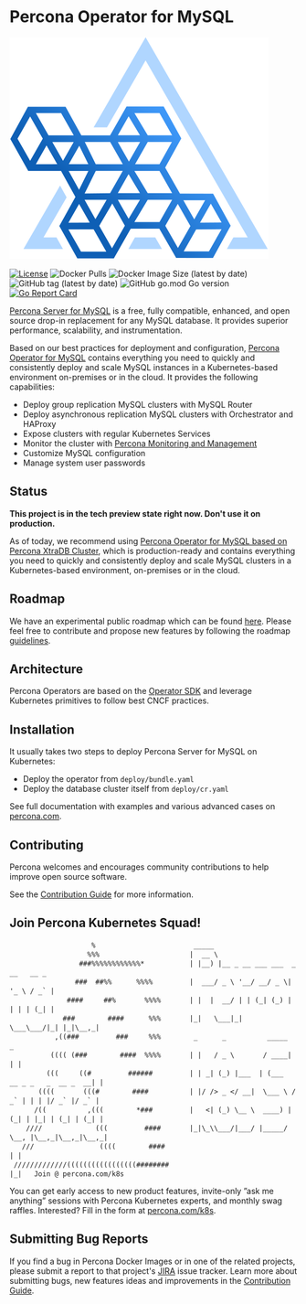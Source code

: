 # Percona Operator for MySQL

![Percona Kubernetes Operators](kubernetes.svg)

[![License](https://img.shields.io/badge/License-Apache%202.0-blue.svg)](https://opensource.org/licenses/Apache-2.0)
![Docker Pulls](https://img.shields.io/docker/pulls/percona/percona-server-mysql-operator)
![Docker Image Size (latest by date)](https://img.shields.io/docker/image-size/percona/percona-server-mysql-operator)
![GitHub tag (latest by date)](https://img.shields.io/github/v/tag/percona/percona-server-mysql-operator)
![GitHub go.mod Go version](https://img.shields.io/github/go-mod/go-version/percona/percona-server-mysql-operator)
[![Go Report Card](https://goreportcard.com/badge/github.com/percona/percona-server-mysql-operator)](https://goreportcard.com/report/github.com/percona/percona-server-mysql-operator)

[Percona Server for MySQL](https://www.percona.com/software/mysql-database/percona-server) is a free, fully compatible, enhanced, and open source drop-in replacement for any MySQL database. It provides superior performance, scalability, and instrumentation.

Based on our best practices for deployment and configuration, [Percona Operator for MySQL](https://www.percona.com/doc/kubernetes-operator-for-mysql/ps/index.html) contains everything you need to quickly and consistently deploy and scale MySQL instances in a Kubernetes-based environment on-premises or in the cloud. It provides the following capabilities:

* Deploy group replication MySQL clusters with MySQL Router
* Deploy asynchronous replication MySQL clusters with Orchestrator and HAProxy
* Expose clusters with regular Kubernetes Services
* Monitor the cluster with [Percona Monitoring and Management](https://www.percona.com/software/database-tools/percona-monitoring-and-management)
* Customize MySQL configuration
* Manage system user passwords

## Status

**This project is in the tech preview state right now. Don't use it on production.**

As of today, we recommend using [Percona Operator for MySQL based on Percona XtraDB Cluster](https://docs.percona.com/percona-operator-for-mysql/pxc/index.html), which is production-ready and contains everything you need to quickly and consistently deploy and scale MySQL clusters in a Kubernetes-based environment, on-premises or in the cloud.

## Roadmap

We have an experimental public roadmap which can be found [here](https://github.com/percona/roadmap/projects/1). Please feel free to contribute and propose new features by following the roadmap [guidelines](https://github.com/percona/roadmap).

## Architecture

Percona Operators are based on the [Operator SDK](https://github.com/operator-framework/operator-sdk) and leverage Kubernetes primitives to follow best CNCF practices.

## Installation

It usually takes two steps to deploy Percona Server for MySQL on Kubernetes:

* Deploy the operator from `deploy/bundle.yaml`
* Deploy the database cluster itself from `deploy/cr.yaml`

See full documentation with examples and various advanced cases on [percona.com](https://www.percona.com/doc/kubernetes-operator-for-mysql/ps/index.html).

## Contributing

Percona welcomes and encourages community contributions to help improve open source software.

See the [Contribution Guide](CONTRIBUTING.md) for more information.

## Join Percona Kubernetes Squad!
                                                                              
```                                                                                     
                    %                        _____                
                   %%%                      |  __ \                                          
                 ###%%%%%%%%%%%%*           | |__) |__ _ __ ___ ___  _ __   __ _             
                ###  ##%%      %%%%         |  ___/ _ \ '__/ __/ _ \| '_ \ / _` |            
              ####     ##%       %%%%       | |  |  __/ | | (_| (_) | | | | (_| |            
             ###        ####      %%%       |_|   \___|_|  \___\___/|_| |_|\__,_|           
           ,((###         ###     %%%        _      _          _____                       _
          (((( (###        ####  %%%%       | |   / _ \       / ____|                     | | 
         (((     ((#         ######         | | _| (_) |___  | (___   __ _ _   _  __ _  __| | 
       ((((       (((#        ####          | |/ /> _ </ __|  \___ \ / _` | | | |/ _` |/ _` |
      /((          ,(((        *###         |   <| (_) \__ \  ____) | (_| | |_| | (_| | (_| |
    ////             (((         ####       |_|\_\\___/|___/ |_____/ \__, |\__,_|\__,_|\__,_|
   ///                ((((        ####                                  | |                  
 /////////////(((((((((((((((((########                                 |_|   Join @ percona.com/k8s   
```

You can get early access to new product features, invite-only ”ask me anything” sessions with Percona Kubernetes experts, and monthly swag raffles. Interested? Fill in the form at [percona.com/k8s](https://www.percona.com/k8s).

## Submitting Bug Reports

If you find a bug in Percona Docker Images or in one of the related projects, please submit a report to that project's [JIRA](https://jira.percona.com/browse/K8SPS) issue tracker. Learn more about submitting bugs, new features ideas and improvements in the [Contribution Guide](CONTRIBUTING.md).

